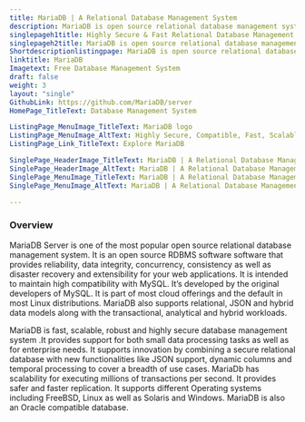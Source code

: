 ```yaml
---
title: MariaDB | A Relational Database Management System
description: MariaDB is open source relational database management system that provides SQL interface to manage data. It supports both transactional and hybrid workloads.
singlepageh1title: Highly Secure & Fast Relational Database Management System
singlepageh2title: MariaDB is open source relational database management system that provides SQL interface to manage data. It supports both transactional and hybrid workloads.
Shortdescriptionlistingpage: MariaDB is open source relational database management system that provides SQL interface to manage data. It supports transactional, analytical and hybrid workloads.
linktitle: MariaDB
Imagetext: Free Database Management System
draft: false
weight: 3
layout: "single"
GithubLink: https://github.com/MariaDB/server
HomePage_TitleText: Database Management System

ListingPage_MenuImage_TitleText: MariaDB logo
ListingPage_MenuImage_AltText: Highly Secure, Compatible, Fast, Scalable And Robust DBMS
ListingPage_Link_TitleText: Explore MariaDB

SinglePage_HeaderImage_TitleText: MariaDB | A Relational Database Management System
SinglePage_HeaderImage_AltText: MariaDB | A Relational Database Management System
SinglePage_MenuImage_TitleText: MariaDB | A Relational Database Management System
SinglePage_MenuImage_AltText: MariaDB | A Relational Database Management System

---
```

### **Overview**

MariaDB Server is one of the most popular open source relational database management system. It is an open source RDBMS software software that provides reliability, data integrity, concurrency, consistency as well as disaster recovery and extensibility for your web applications. It is intended to maintain high compatibility with MySQL. It’s developed by the original developers of MySQL. It is part of most cloud offerings and the default in most Linux distributions. MariaDB also supports relational, JSON and hybrid data models along with the transactional, analytical and hybrid workloads.

MariaDB is fast, scalable, robust and highly secure database management system .It provides support for both small data processing tasks as well as for enterprise needs. It supports innovation by combining a secure relational database with new functionalities like JSON support, dynamic columns and temporal processing to cover a breadth of use cases. MariaDb has scalability for executing millions of transactions per second. It provides safer and faster replication. It supports different Operating systems including FreeBSD, Linux as well as Solaris and Windows. MariaDB is also an Oracle compatible database.
